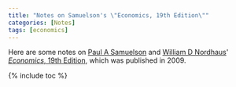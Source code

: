 ```yaml
---
title: "Notes on Samuelson's \"Economics, 19th Edition\""
categories: [Notes]
tags: [economics]
---
```


Here are some notes on [Paul A Samuelson](https://en.wikipedia.org/wiki/Paul_Samuelson) and [William D Nordhaus](https://en.wikipedia.org/wiki/William_Nordhaus)' [*Economics*, 19th Edition](https://www.amazon.com/Economics-Paul-Samuelson/dp/0073511293), which was published in 2009.

{% include toc %}